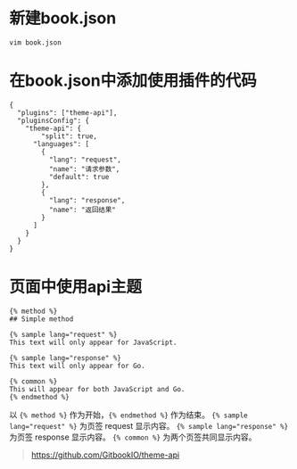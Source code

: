 # 新建book.json

```
vim book.json
```
# 在book.json中添加使用插件的代码
```
{
  "plugins": ["theme-api"],
  "pluginsConfig": {
    "theme-api": {
        "split": true,
      "languages": [
        {
          "lang": "request",
          "name": "请求参数",
          "default": true
        },
        {
          "lang": "response",
          "name": "返回结果"
        }
      ]
    }
  }
}
```
# 页面中使用api主题
```
{% method %}
## Simple method

{% sample lang="request" %}
This text will only appear for JavaScript.

{% sample lang="response" %}
This text will only appear for Go.

{% common %}
This will appear for both JavaScript and Go.
{% endmethod %}
```

以 ` {% method %} ` 作为开始，` {% endmethod %} ` 作为结束。
 ` {% sample lang="request" %} ` 为页签 request 显示内容。
 ` {% sample lang="response" %} ` 为页签 response 显示内容。
 ` {% common %} ` 为两个页签共同显示内容。

> https://github.com/GitbookIO/theme-api
